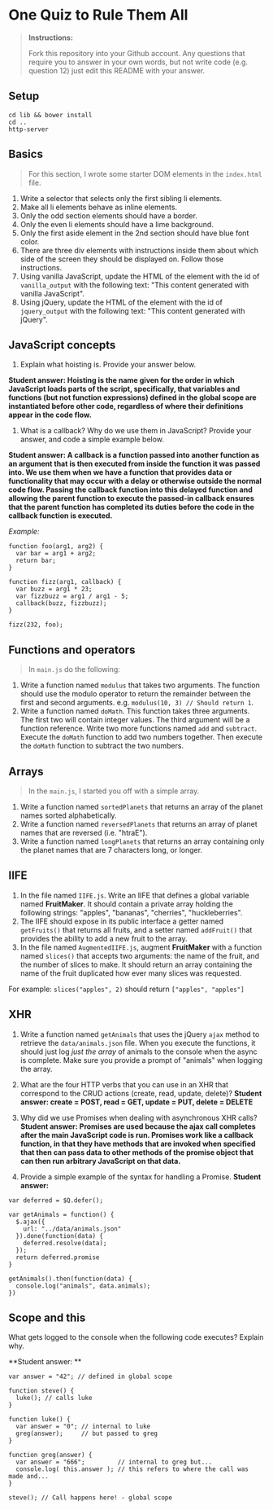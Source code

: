 # One Quiz to Rule Them All

> **Instructions:**
>
> Fork this repository into your Github account. Any questions that require you to answer in your own words, but not write code (e.g. question 12) just edit this README with your answer.

## Setup

```
cd lib && bower install
cd ..
http-server
```

## Basics

> For this section, I wrote some starter DOM elements in the `index.html` file.

1. Write a selector that selects only the first sibling li elements.
2. Make all li elements behave as inline elements.
3. Only the odd section elements should have a border.
4. Only the even li elements should have a lime background.
5. Only the first aside element in the 2nd section should have blue font color.
6. There are three div elements with instructions inside them about which side of the screen they should be displayed on. Follow those instructions.
7. Using vanilla JavaScript, update the HTML of the element with the id of `vanilla_output` with the following text: "This content generated with vanilla JavaScript".
8. Using jQuery, update the HTML of the element with the id of `jquery_output` with the following text: "This content generated with jQuery".

## JavaScript concepts
1. Explain what hoisting is. Provide your answer below.

  **Student answer: Hoisting is the name given for the order in which JavaScript loads parts of the script, specifically, that variables and functions (but not function expressions) defined in the global scope are instantiated before other code, regardless of where their definitions appear in the code flow.**

1. What is a callback? Why do we use them in JavaScript? Provide your answer, and code a simple example below.

  **Student answer: A callback is a function passed into another function as an argument that is then executed from inside the function it was passed into.  We use them when we have a function that provides data or functionality that may occur with a delay or otherwise outside the normal code flow.  Passing the callback function into this delayed function and allowing the parent function to execute the passed-in callback ensures that the parent function has completed its duties before the code in the callback function is executed.**

  *Example:*
```
function foo(arg1, arg2) {
  var bar = arg1 + arg2;
  return bar;
}

function fizz(arg1, callback) {
  var buzz = arg1 * 23;
  var fizzbuzz = arg1 / arg1 - 5;
  callback(buzz, fizzbuzz);
}

fizz(232, foo);
```

## Functions and operators

> In `main.js` do the following:

1. Write a function named `modulus` that takes two arguments. The function should use the modulo operator to return the remainder between the first and second arguments.  e.g. `modulus(10, 3) // Should return 1`.
1. Write a function named `doMath`. This function takes three arguments.  The first two will contain integer values. The third argument will be a function reference. Write two more functions named `add` and `subtract`. Execute the `doMath` function to add two numbers together. Then execute the `doMath` function to subtract the two numbers.

## Arrays

> In the `main.js`, I started you off with a simple array.

1. Write a function named `sortedPlanets` that returns an array of the planet names sorted alphabetically.
1. Write a function named `reversedPlanets` that returns an array of planet names that are reversed (i.e. "htraE").
1. Write a function named `longPlanets` that returns an array containing only the planet names that are 7 characters long, or longer.

## IIFE

1. In the file named `IIFE.js`. Write an IIFE that defines a global variable named **FruitMaker**. It should contain a private array holding the following strings: "apples", "bananas", "cherries", "huckleberries".
1. The IIFE should expose in its public interface a getter named `getFruits()` that returns all fruits, and a setter named `addFruit()` that provides the ability to add a new fruit to the array.
1. In the file named `AugmentedIIFE.js`, augment **FruitMaker** with a function named `slices()` that accepts two arguments: the name of the fruit, and the number of slices to make. It should return an array containing the name of the fruit duplicated how ever many slices was requested.

  For example: `slices("apples", 2)` should return `["apples", "apples"]`

## XHR

1. Write a function named `getAnimals` that uses the jQuery `ajax` method to retrieve the `data/animals.json` file. When you execute the functions, it should just log *just the array* of animals to the console when the async is complete. Make sure you provide a prompt of "animals" when logging the array.
1. What are the four HTTP verbs that you can use in an XHR that correspond to the CRUD actions (create, read, update, delete)?
  **Student answer: create = POST, read = GET, update = PUT, delete = DELETE**

1. Why did we use Promises when dealing with asynchronous XHR calls?
  **Student answer: Promises are used because the ajax call completes after the main JavaScript code is run.  Promises work like a callback function, in that they have methods that are invoked when specified that then can pass data to other methods of the promise object that can then run arbitrary JavaScript on that data.**

1. Provide a simple example of the syntax for handling a Promise.
  **Student answer:**
```
var deferred = $Q.defer();

var getAnimals = function() {
  $.ajax({
    url: "../data/animals.json"
  }).done(function(data) {
    deferred.resolve(data);
  });
  return deferred.promise
}

getAnimals().then(function(data) {
  console.log("animals", data.animals);
})
```

## Scope and this

What gets logged to the console when the following code executes? Explain why.

**Student answer: **

```
var answer = "42"; // defined in global scope

function steve() {
  luke(); // calls luke
}

function luke() {
  var answer = "0"; // internal to luke
  greg(answer);     // but passed to greg
}

function greg(answer) {
  var answer = "666";         // internal to greg but...
  console.log( this.answer ); // this refers to where the call was made and...
}

steve(); // Call happens here! - global scope
```

